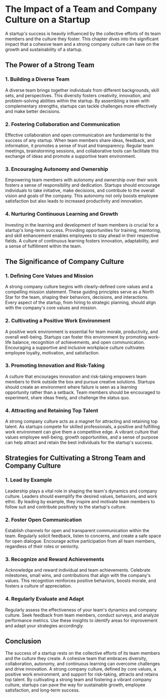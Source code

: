 The Impact of a Team and Company Culture on a Startup
==============================================================

A startup's success is heavily influenced by the collective efforts of its team members and the culture they foster. This chapter dives into the significant impact that a cohesive team and a strong company culture can have on the growth and sustainability of a startup.

The Power of a Strong Team
--------------------------

### 1. Building a Diverse Team

A diverse team brings together individuals from different backgrounds, skill sets, and perspectives. This diversity fosters creativity, innovation, and problem-solving abilities within the startup. By assembling a team with complementary strengths, startups can tackle challenges more effectively and make better decisions.

### 2. Fostering Collaboration and Communication

Effective collaboration and open communication are fundamental to the success of any startup. When team members share ideas, feedback, and information, it promotes a sense of trust and transparency. Regular team meetings, brainstorming sessions, and collaborative tools can facilitate this exchange of ideas and promote a supportive team environment.

### 3. Encouraging Autonomy and Ownership

Empowering team members with autonomy and ownership over their work fosters a sense of responsibility and dedication. Startups should encourage individuals to take initiative, make decisions, and contribute to the overall vision and goals of the company. This autonomy not only boosts employee satisfaction but also leads to increased productivity and innovation.

### 4. Nurturing Continuous Learning and Growth

Investing in the learning and development of team members is crucial for a startup's long-term success. Providing opportunities for training, mentoring, and skill enhancement enables employees to stay ahead in their respective fields. A culture of continuous learning fosters innovation, adaptability, and a sense of fulfillment within the team.

The Significance of Company Culture
-----------------------------------

### 1. Defining Core Values and Mission

A strong company culture begins with clearly-defined core values and a compelling mission statement. These guiding principles serve as a North Star for the team, shaping their behaviors, decisions, and interactions. Every aspect of the startup, from hiring to strategic planning, should align with the company's core values and mission.

### 2. Cultivating a Positive Work Environment

A positive work environment is essential for team morale, productivity, and overall well-being. Startups can foster this environment by promoting work-life balance, recognition of achievements, and open communication. Encouraging a supportive and inclusive workplace culture cultivates employee loyalty, motivation, and satisfaction.

### 3. Promoting Innovation and Risk-Taking

A culture that encourages innovation and risk-taking empowers team members to think outside the box and pursue creative solutions. Startups should create an environment where failure is seen as a learning opportunity rather than a setback. Team members should be encouraged to experiment, share ideas freely, and challenge the status quo.

### 4. Attracting and Retaining Top Talent

A strong company culture acts as a magnet for attracting and retaining top talent. As startups compete for skilled professionals, a positive and fulfilling work environment can give them a competitive edge. A vibrant culture that values employee well-being, growth opportunities, and a sense of purpose can help attract and retain the best individuals for the startup's success.

Strategies for Cultivating a Strong Team and Company Culture
------------------------------------------------------------

### 1. Lead by Example

Leadership plays a vital role in shaping the team's dynamics and company culture. Leaders should exemplify the desired values, behaviors, and work ethic. By leading by example, they inspire and motivate team members to follow suit and contribute positively to the startup's culture.

### 2. Foster Open Communication

Establish channels for open and transparent communication within the team. Regularly solicit feedback, listen to concerns, and create a safe space for open dialogue. Encourage active participation from all team members, regardless of their roles or seniority.

### 3. Recognize and Reward Achievements

Acknowledge and reward individual and team achievements. Celebrate milestones, small wins, and contributions that align with the company's values. This recognition reinforces positive behaviors, boosts morale, and fosters a culture of appreciation.

### 4. Regularly Evaluate and Adapt

Regularly assess the effectiveness of your team's dynamics and company culture. Seek feedback from team members, conduct surveys, and analyze performance metrics. Use these insights to identify areas for improvement and adapt your strategies accordingly.

Conclusion
----------

The success of a startup rests on the collective efforts of its team members and the culture they create. A cohesive team that embraces diversity, collaboration, autonomy, and continuous learning can overcome challenges and drive innovation. A strong company culture, defined by core values, a positive work environment, and support for risk-taking, attracts and retains top talent. By cultivating a strong team and fostering a vibrant company culture, startups can pave the way for sustainable growth, employee satisfaction, and long-term success.
